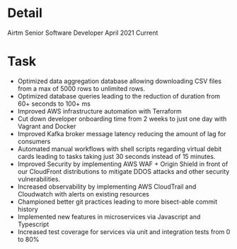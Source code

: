 # Detail
Airtm
Senior Software Developer 
April 2021
Current
# Task
- Optimized data aggregation database allowing downloading CSV files from a max of 5000 rows to unlimited rows.
- Optimized database queries leading to the reduction of duration from 60+ seconds to 100+ ms
- Improved AWS infrastructure automation with Terraform
- Cut down developer onboarding time from 2 weeks to just one day with Vagrant and Docker 
- Improved Kafka broker message latency reducing the amount of lag for consumers
- Automated manual workflows with shell scripts regarding virtual debit cards leading to tasks taking just 30 seconds instead of 15 minutes.
- Improved Security by implementing AWS WAF + Origin Shield in front of our CloudFront distributions to mitigate DDOS attacks and other security vulnerabilities. 
- Increased observability by implementing AWS CloudTrail and Cloudwatch with alerts on existing resources
- Championed better git practices leading to more bisect-able commit history
- Implemented new features in microservices via Javascript and Typescript
- Increased test coverage for services via unit and integration tests from 0 to 80%
